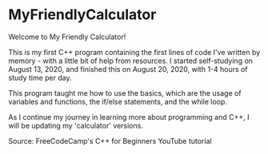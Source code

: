 # MyFriendlyCalculator

Welcome to My Friendly Calculator!

This is my first C++ program containing the first lines of code I've written by memory - with a little bit of help from resources.
I started self-studying on August 13, 2020, and finished this on August 20, 2020, with 1-4 hours of study time per day.

This program taught me how to use the basics, which are the usage of variables and functions, the if/else statements, and the while loop.

As I continue my journey in learning more about programming and C++, I will be updating my 'calculator' versions.

Source: FreeCodeCamp's C++ for Beginners YouTube tutorial
